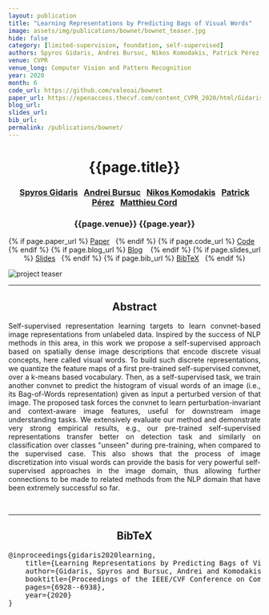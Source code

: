 ```yaml
---
layout: publication
title: "Learning Representations by Predicting Bags of Visual Words"
image: assets/img/publications/bownet/bownet_teaser.jpg
hide: false
category: [limited-supervision, foundation, self-supervised]
authors: Spyros Gidaris, Andrei Bursuc, Nikos Komodakis, Patrick Pérez, and Matthieu Cord
venue: CVPR
venue_long: Computer Vision and Pattern Recognition
year: 2020
month: 6
code_url: https://github.com/valeoai/bownet
paper_url: https://openaccess.thecvf.com/content_CVPR_2020/html/Gidaris_Learning_Representations_by_Predicting_Bags_of_Visual_Words_CVPR_2020_paper.html
blog_url:
slides_url:
bib_url:
permalink: /publications/bownet/
---
```


<h1 align="center"> {{page.title}} </h1>
<!-- Simple call of authors -->
<!-- <h3 align="center"> {{page.authors}} </h3> -->
<!-- Alternatively you can add links to author pages -->
<h3 align="center"> <a href="https://scholar.google.com/citations?user=7atfg7EAAAAJ&hl=en">Spyros Gidaris</a>&nbsp;&nbsp; <a href="https://abursuc.github.io/">Andrei Bursuc</a>&nbsp;&nbsp; <a href="https://www.csd.uoc.gr/~komod/">Nikos Komodakis</a>&nbsp;&nbsp; <a href="https://ptrckprz.github.io/">Patrick Pérez</a>&nbsp;&nbsp; <a href="https://cord.isir.upmc.fr/">Matthieu Cord</a> </h3>


<h3 align="center"> {{page.venue}} {{page.year}} </h3>

<div align="center">
  <p>
    {% if page.paper_url %}
    <a href="{{ page.paper_url }}"><i class="far fa-file-pdf"></i> Paper</a>&nbsp;&nbsp;
    {% endif %}
    {% if page.code_url %}
    <a href="{{ page.code_url }}"><i class="fab fa-github"></i> Code</a> &nbsp;&nbsp;
    {% endif %}
    {% if page.blog_url %}
    <a href="{{ page.blog_url }}"><i class="fab fa-blogger"></i> Blog</a> &nbsp;&nbsp;
    {% endif %}
    {% if page.slides_url %}
    <a href="{{ page.slides_url }}"><i class="far fa-file-pdf"></i> Slides</a>&nbsp;&nbsp;
    {% endif %}
    {% if page.bib_url %}
    <a href="{{ page.bib_url}}"><i class="far fa-file-alt"></i> BibTeX</a>&nbsp;&nbsp;
    {% endif %}
  </p>
</div>

<div class="publication-teaser">
    <img src="../../{{ page.image }}" alt="project teaser"/>
</div>


<hr>

<h2  align="center"> Abstract</h2>

<p align="justify">Self-supervised representation learning targets to learn convnet-based image representations from unlabeled data. Inspired by the success of NLP methods in this area, in this work we propose a self-supervised approach based on spatially dense image descriptions that encode discrete visual concepts, here called visual words. To build such discrete representations, we quantize the feature maps of a first pre-trained self-supervised convnet, over a k-means based vocabulary. Then, as a self-supervised task, we train another convnet to predict the histogram of visual words of an image (i.e., its Bag-of-Words representation) given as input a perturbed version of that image. The proposed task forces the convnet to learn perturbation-invariant and context-aware image features, useful for downstream image understanding tasks. We extensively evaluate our method and demonstrate very strong empirical results, e.g., our pre-trained self-supervised representations transfer better on detection task and similarly on classification over classes "unseen" during pre-training, when compared to the supervised case.
This also shows that the process of image discretization into visual words can provide the basis for very powerful self-supervised approaches in the image domain, thus allowing further connections to be made to related methods from the NLP domain that have been extremely successful so far.</p>

<br>

<hr>

<h2  align="center">BibTeX</h2>
<left>
  <pre class="bibtex-box">
@inproceedings{gidaris2020learning,
    title={Learning Representations by Predicting Bags of Visual Words},
    author={Gidaris, Spyros and Bursuc, Andrei and Komodakis, Nikos and P{\'e}rez, Patrick and Cord, Matthieu},
    booktitle={Proceedings of the IEEE/CVF Conference on Computer Vision and Pattern Recognition},
    pages={6928--6938},
    year={2020}
}</pre>
</left>

<br>
